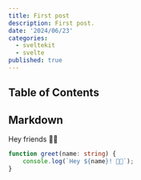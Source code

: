```yaml
---
title: First post
description: First post.
date: '2024/06/23'
categories:
  - sveltekit
  - svelte
published: true
---
```


## Table of Contents

## Markdown

Hey friends 👋🏻

```ts
function greet(name: string) {
	console.log(`Hey ${name}! 👋🏻`);
}
```
